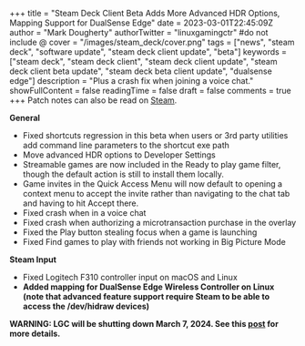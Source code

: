 +++
title = "Steam Deck Client Beta Adds More Advanced HDR Options, Mapping Support for DualSense Edge"
date = 2023-03-01T22:45:09Z
author = "Mark Dougherty"
authorTwitter = "linuxgamingctr" #do not include @
cover = "/images/steam_deck/cover.png"
tags = ["news", "steam deck", "software update", "steam deck client update", "beta"]
keywords = ["steam deck", "steam deck client", "steam deck client update", "steam deck client beta update", "steam deck beta client update", "dualsense edge"]
description = "Plus a crash fix when joining a voice chat."
showFullContent = false
readingTime = false
draft = false
comments = true
+++
Patch notes can also be read on [Steam](https://store.steampowered.com/news/app/1675200/view/3650768394039076867).

**General**
- Fixed shortcuts regression in this beta when users or 3rd party utilities add command line parameters to the shortcut exe path
- Move advanced HDR options to Developer Settings
- Streamable games are now included in the Ready to play game filter, though the default action is still to install them locally.
- Game invites in the Quick Access Menu will now default to opening a context menu to accept the invite rather than navigating to the chat tab and having to hit Accept there.
- Fixed crash when in a voice chat
- Fixed crash when authorizing a microtransaction purchase in the overlay
- Fixed the Play button stealing focus when a game is launching
- Fixed Find games to play with friends not working in Big Picture Mode

**Steam Input**
- Fixed Logitech F310 controller input on macOS and Linux
- **Added mapping for DualSense Edge Wireless Controller on Linux (note that advanced feature support require Steam to be able to access the /dev/hidraw devices)**

**WARNING: LGC will be shutting down March 7, 2024. See this [post](https://linuxgamingcentral.com/posts/the-end-of-lgc/) for more details.**
